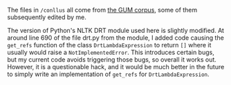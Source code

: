 The files in `/conllus` all come from [the GUM corpus](http://universal.grew.fr/?corpus=UD_English-GUM@2.10), some of them subsequently edited by me.

The version of Python's NLTK DRT module used here is slightly modified. At around line 690 of the file drt.py from the module, I added code causing the `get_refs` function of the class `DrtLambdaExpression` to return `[]` where it usually would raise a `NotImplementedError`. This introduces certain bugs, but my current code avoids triggering those bugs, so overall it works out. However, it is a questionable hack, and it would be much better in the future to simply write an implementation of `get_refs` for `DrtLambdaExpression`.
